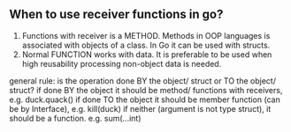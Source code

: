 ## When to use receiver functions in go?

1. Functions with receiver is a METHOD. Methods in OOP languages is associated with objects of a class.
   In Go it can be used with structs.
2. Normal FUNCTION works with data. It is preferable to be used when high reusability processing non-object data is needed.

general rule: is the operation done BY the object/ struct or TO the object/ struct?
if done BY the object it should be method/ functions with receivers, e.g. duck.quack()
if done TO the object it should be member function (can be by Interface), e.g. kill(duck)
if neither (argument is not type struct), it should be a function. e.g. sum(...int)
